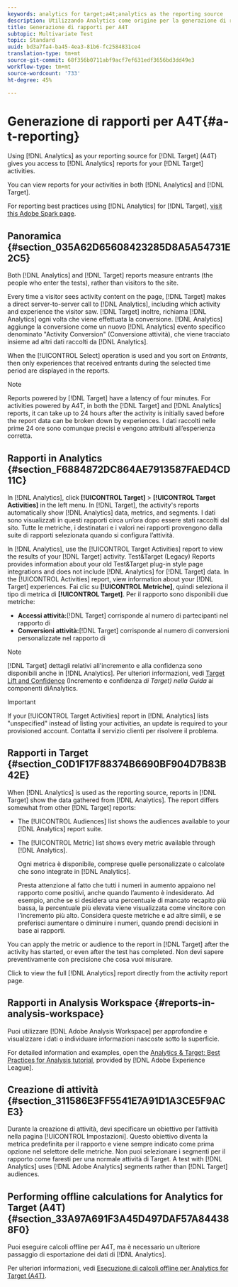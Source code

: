 ```yaml
---
keywords: analytics for target;a4t;analytics as the reporting source
description: Utilizzando Analytics come origine per la generazione di rapporti per Target (A4T), puoi accedere ai rapporti di Analytics per le attività di Target.
title: Generazione di rapporti per A4T
subtopic: Multivariate Test
topic: Standard
uuid: bd3a7fa4-ba45-4ea3-81b6-fc2584831ce4
translation-type: tm+mt
source-git-commit: 68f356b0711abf9acf7ef631edf3656bd3dd49e3
workflow-type: tm+mt
source-wordcount: '733'
ht-degree: 45%

---
```



# Generazione di rapporti per A4T{#a-t-reporting}

Using [!DNL Analytics] as your reporting source for [!DNL Target] (A4T) gives you access to [!DNL Analytics] reports for your [!DNL Target] activities.

You can view reports for your activities in both [!DNL Analytics] and [!DNL Target].

For reporting best practices using [!DNL Analytics] for [!DNL Target], [visit this Adobe Spark page](https://spark.adobe.com/page/Lo3Spm4oBOvwF/).

## Panoramica {#section_035A62D65608423285D8A5A54731E2C5}

Both [!DNL Analytics] and [!DNL Target] reports measure entrants (the people who enter the tests), rather than visitors to the site.

Every time a visitor sees activity content on the page, [!DNL Target] makes a direct server-to-server call to [!DNL Analytics], including which activity and experience the visitor saw. [!DNL Target] inoltre, richiama [!DNL Analytics] ogni volta che viene effettuata la conversione. [!DNL Analytics] aggiunge la conversione come un nuovo [!DNL Analytics] evento specifico denominato &quot;Activity Conversion&quot; (Conversione attività), che viene tracciato insieme ad altri dati raccolti da [!DNL Analytics].

When the [!UICONTROL Select] operation is used and you sort on *Entrants*, then only experiences that received entrants during the selected time period are displayed in the reports.

>[!NOTE]
>
>Reports powered by [!DNL Target] have a latency of four minutes. For activities powered by A4T, in both the [!DNL Target] and [!DNL Analytics] reports, it can take up to 24 hours after the activity is initially saved before the report data can be broken down by experiences. I dati raccolti nelle prime 24 ore sono comunque precisi e vengono attribuiti all’esperienza corretta.

## Rapporti in Analytics {#section_F6884872DC864AE7913587FAED4CD11C}

In [!DNL Analytics], click **[!UICONTROL Target]** > **[!UICONTROL Target Activities]** in the left menu. In [!DNL Target], the activity&#39;s reports automatically show [!DNL Analytics] data, metrics, and segments. I dati sono visualizzati in questi rapporti circa un’ora dopo essere stati raccolti dal sito. Tutte le metriche, i destinatari e i valori nei rapporti provengono dalla suite di rapporti selezionata quando si configura l’attività.

In [!DNL Analytics], use the [!UICONTROL Target Activities] report to view the results of your [!DNL Target] activity. Test&amp;Target (Legacy) Reports provides information about your old Test&amp;Target plug-in style page integrations and does not include [!DNL Analytics] for [!DNL Target] data. In the [!UICONTROL Activities] report, view information about your [!DNL Target] experiences. Fai clic su **[!UICONTROL Metriche]**, quindi seleziona il tipo di metrica di **[!UICONTROL Target]**. Per il rapporto sono disponibili due metriche:

* **Accessi attività:**[!DNL Target] corrisponde al numero di partecipanti nel rapporto di 
* **Conversioni attività:**[!DNL Target] corrisponde al numero di conversioni personalizzate nel rapporto di 

>[!NOTE]
>
>[!DNL Target] dettagli relativi all&#39;incremento e alla confidenza sono disponibili anche in [!DNL Analytics]. Per ulteriori informazioni, vedi [Target Lift and Confidence](https://docs.adobe.com/content/help/en/analytics/components/variables/dimensions-reports/report-target-lift-confidence.html) (Incremento e confidenza *di Target) nella Guida* ai componenti diAnalytics.

>[!IMPORTANT]
>
>If your [!UICONTROL Target Activities] report in [!DNL Analytics] lists &quot;unspecified&quot; instead of listing your activities, an update is required to your provisioned account. Contatta il servizio clienti per risolvere il problema.

## Rapporti in Target {#section_C0D1F17F88374B6690BF904D7B83B42E}

When [!DNL Analytics] is used as the reporting source, reports in [!DNL Target] show the data gathered from [!DNL Analytics]. The report differs somewhat from other [!DNL Target] reports:

* The [!UICONTROL Audiences] list shows the audiences available to your [!DNL Analytics] report suite.
* The [!UICONTROL Metric] list shows every metric available through [!DNL Analytics].

   Ogni metrica è disponibile, comprese quelle personalizzate o calcolate che sono integrate in [!DNL Analytics].

   Presta attenzione al fatto che tutti i numeri in aumento appaiono nel rapporto come positivi, anche quando l’aumento è indesiderato. Ad esempio, anche se si desidera una percentuale di mancato recapito più bassa, la percentuale più elevata viene visualizzata come vincitore con l’incremento più alto. Considera queste metriche e ad altre simili, e se preferisci aumentare o diminuire i numeri, quando prendi decisioni in base ai rapporti.

You can apply the metric or audience to the report in [!DNL Target] after the activity has started, or even after the test has completed. Non devi sapere preventivamente con precisione che cosa vuoi misurare.

Click to view the full [!DNL Analytics] report directly from the activity report page.

## Rapporti in Analysis Workspace {#reports-in-analysis-workspace}

Puoi utilizzare [!DNL Adobe Analysis Workspace] per approfondire e visualizzare i dati o individuare informazioni nascoste sotto la superficie.

For detailed information and examples, open the [Analytics &amp; Target: Best Practices for Analysis tutorial](https://spark.adobe.com/page/Lo3Spm4oBOvwF/), provided by [!DNL Adobe Experience League].

## Creazione di attività {#section_311586E3FF5541E7A91D1A3CE5F9ACE3}

Durante la creazione di attività, devi specificare un obiettivo per l’attività nella pagina [!UICONTROL Impostazioni]. Questo obiettivo diventa la metrica predefinita per il rapporto e viene sempre indicato come prima opzione nel selettore delle metriche. Non puoi selezionare i segmenti per il rapporto come faresti per una normale attività di Target. A test with [!DNL Analytics] uses [!DNL Adobe Analytics] segments rather than [!DNL Target] audiences.

## Performing offline calculations for Analytics for Target (A4T) {#section_33A97A691F3A45D497DAF57A844388F0}

Puoi eseguire calcoli offline per A4T, ma è necessario un ulteriore passaggio di esportazione dei dati di [!DNL Analytics].

Per ulteriori informazioni, vedi [Esecuzione di calcoli offline per Analytics for Target (A4T)](../../c-reports/conversion-rate.md#concept_0D0002A1EBDF420E9C50E2A46F36629B).
